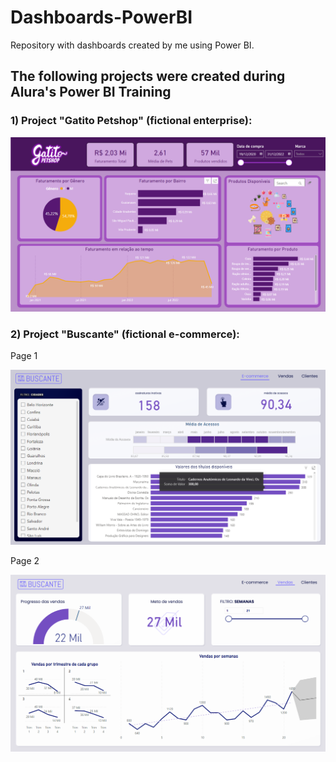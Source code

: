 # Dashboards-PowerBI
Repository with dashboards created by me using Power BI.

## The following projects were created during Alura's Power BI Training

### 1) Project "Gatito Petshop" (fictional enterprise):

![DASHBOARD GATITO PETSHOP](images/gatito.png "Dashboard Gatito Petshop")

### 2) Project "Buscante" (fictional e-commerce):

Page 1

![DASHBOARD BUSCANTE ECOMMERCE](images/buscante_ecommerce.png "Dashboard Buscante 1")

Page 2

![DASHBOARD BUSCANTE VENDAS](images/buscante_vendas.png "Dashboard Buscante 2")

